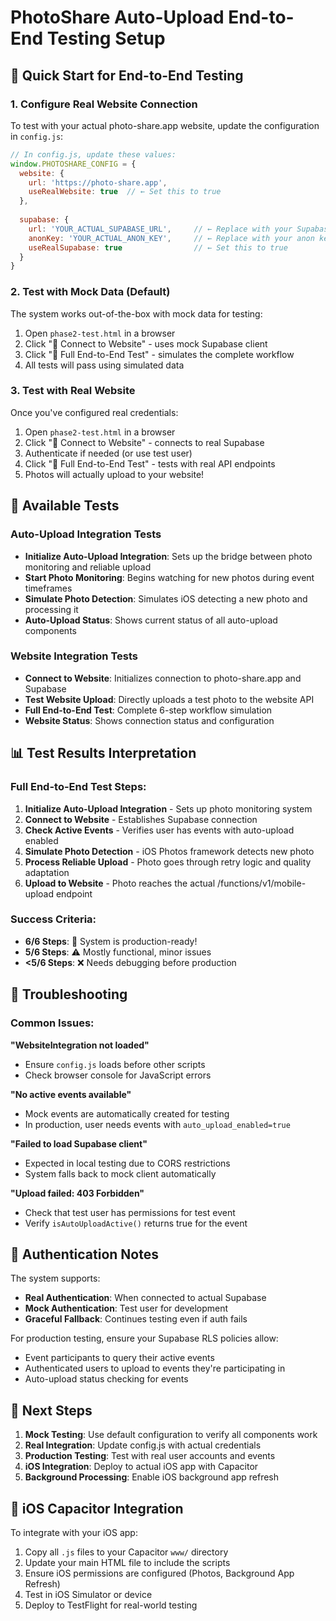 # PhotoShare Auto-Upload End-to-End Testing Setup

## 🚀 Quick Start for End-to-End Testing

### 1. Configure Real Website Connection

To test with your actual photo-share.app website, update the configuration in `config.js`:

```javascript
// In config.js, update these values:
window.PHOTOSHARE_CONFIG = {
  website: {
    url: 'https://photo-share.app',
    useRealWebsite: true  // ← Set this to true
  },
  
  supabase: {
    url: 'YOUR_ACTUAL_SUPABASE_URL',     // ← Replace with your Supabase URL
    anonKey: 'YOUR_ACTUAL_ANON_KEY',     // ← Replace with your anon key
    useRealSupabase: true                // ← Set this to true
  }
}
```

### 2. Test with Mock Data (Default)

The system works out-of-the-box with mock data for testing:

1. Open `phase2-test.html` in a browser
2. Click "🔌 Connect to Website" - uses mock Supabase client
3. Click "🚀 Full End-to-End Test" - simulates the complete workflow
4. All tests will pass using simulated data

### 3. Test with Real Website

Once you've configured real credentials:

1. Open `phase2-test.html` in a browser  
2. Click "🔌 Connect to Website" - connects to real Supabase
3. Authenticate if needed (or use test user)
4. Click "🚀 Full End-to-End Test" - tests with real API endpoints
5. Photos will actually upload to your website!

## 🧪 Available Tests

### Auto-Upload Integration Tests
- **Initialize Auto-Upload Integration**: Sets up the bridge between photo monitoring and reliable upload
- **Start Photo Monitoring**: Begins watching for new photos during event timeframes  
- **Simulate Photo Detection**: Simulates iOS detecting a new photo and processing it
- **Auto-Upload Status**: Shows current status of all auto-upload components

### Website Integration Tests  
- **Connect to Website**: Initializes connection to photo-share.app and Supabase
- **Test Website Upload**: Directly uploads a test photo to the website API
- **Full End-to-End Test**: Complete 6-step workflow simulation
- **Website Status**: Shows connection status and configuration

## 📊 Test Results Interpretation

### Full End-to-End Test Steps:
1. **Initialize Auto-Upload Integration** - Sets up photo monitoring system
2. **Connect to Website** - Establishes Supabase connection  
3. **Check Active Events** - Verifies user has events with auto-upload enabled
4. **Simulate Photo Detection** - iOS Photos framework detects new photo
5. **Process Reliable Upload** - Photo goes through retry logic and quality adaptation  
6. **Upload to Website** - Photo reaches the actual /functions/v1/mobile-upload endpoint

### Success Criteria:
- **6/6 Steps**: 🎉 System is production-ready!
- **5/6 Steps**: ⚠️ Mostly functional, minor issues
- **<5/6 Steps**: ❌ Needs debugging before production

## 🔧 Troubleshooting

### Common Issues:

**"WebsiteIntegration not loaded"**
- Ensure `config.js` loads before other scripts
- Check browser console for JavaScript errors

**"No active events available"**  
- Mock events are automatically created for testing
- In production, user needs events with `auto_upload_enabled=true`

**"Failed to load Supabase client"**
- Expected in local testing due to CORS restrictions
- System falls back to mock client automatically

**"Upload failed: 403 Forbidden"**
- Check that test user has permissions for test event
- Verify `isAutoUploadActive()` returns true for the event

## 🔐 Authentication Notes

The system supports:
- **Real Authentication**: When connected to actual Supabase
- **Mock Authentication**: Test user for development
- **Graceful Fallback**: Continues testing even if auth fails

For production testing, ensure your Supabase RLS policies allow:
- Event participants to query their active events
- Authenticated users to upload to events they're participating in
- Auto-upload status checking for events

## 🚀 Next Steps

1. **Mock Testing**: Use default configuration to verify all components work
2. **Real Integration**: Update config.js with actual credentials  
3. **Production Testing**: Test with real user accounts and events
4. **iOS Integration**: Deploy to actual iOS app with Capacitor
5. **Background Processing**: Enable iOS background app refresh

## 📱 iOS Capacitor Integration

To integrate with your iOS app:

1. Copy all `.js` files to your Capacitor `www/` directory
2. Update your main HTML file to include the scripts
3. Ensure iOS permissions are configured (Photos, Background App Refresh)
4. Test in iOS Simulator or device
5. Deploy to TestFlight for real-world testing